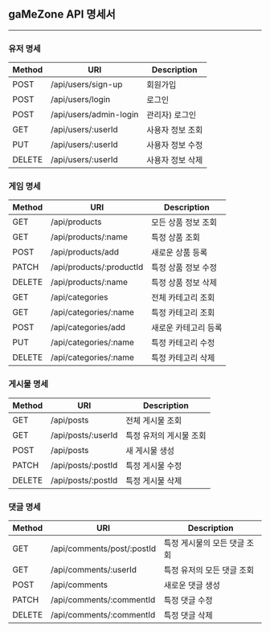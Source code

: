 ## gaMeZone API 명세서

---

### <b>유저 명세</b>

| Method | URI                    | Description      |
| ------ | ---------------------- | ---------------- |
| POST   | /api/users/sign-up     | 회원가입         |
| POST   | /api/users/login       | 로그인           |
| POST   | /api/users/admin-login | 관리자) 로그인   |
| GET    | /api/users/:userId     | 사용자 정보 조회 |
| PUT    | /api/users/:userId     | 사용자 정보 수정 |
| DELETE | /api/users/:userId     | 사용자 정보 삭제 |

### <b>게임 명세</b>

| Method | URI                      | Description          |
| ------ | ------------------------ | -------------------- |
| GET    | /api/products            | 모든 상품 정보 조회  |
| GET    | /api/products/:name      | 특정 상품 조회       |
| POST   | /api/products/add        | 새로운 상품 등록     |
| PATCH  | /api/products/:productId | 특정 상품 정보 수정  |
| DELETE | /api/products/:name      | 특정 상품 정보 삭제  |
| GET    | /api/categories          | 전체 카테고리 조회   |
| GET    | /api/categories/:name    | 특정 카테고리 조회   |
| POST   | /api/categories/add      | 새로운 카테고리 등록 |
| PUT    | /api/categories/:name    | 특정 카테고리 수정   |
| DELETE | /api/categories/:name    | 특정 카테고리 삭제   |

### <b>게시물 명세</b>

| Method | URI                | Description             |
| ------ | ------------------ | ----------------------- |
| GET    | /api/posts         | 전체 게시물 조회        |
| GET    | /api/posts/:userId | 특정 유저의 게시물 조회 |
| POST   | /api/posts         | 새 게시물 생성          |
| PATCH  | /api/posts/:postId | 특정 게시물 수정        |
| DELETE | /api/posts/:postId | 특정 게시물 삭제        |

### <b>댓글 명세</b>

| Method | URI                        | Description                  |
| ------ | -------------------------- | ---------------------------- |
| GET    | /api/comments/post/:postId | 특정 게시물의 모든 댓글 조회 |
| GET    | /api/comments/:userId      | 특정 유저의 모든 댓글 조회   |
| POST   | /api/comments              | 새로운 댓글 생성             |
| PATCH  | /api/comments/:commentId   | 특정 댓글 수정               |
| DELETE | /api/comments/:commentId   | 특정 댓글 삭제               |

